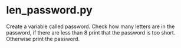 # len_password.py
Create a variable called password. Check how many letters are in the password, if there are less than 8 print that the password is too short. Otherwise print the password.

